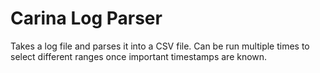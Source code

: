 # Carina Log Parser

Takes a log file and parses it into a CSV file. Can be run multiple times to select different ranges once important timestamps are known.